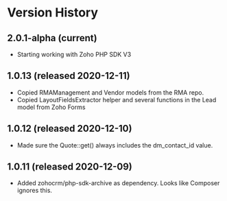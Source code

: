 # Version History

##  2.0.1-alpha (current)
* Starting working with Zoho PHP SDK V3

##  1.0.13 (released 2020-12-11)
* Copied RMAManagement and Vendor models from the RMA repo.
* Copied LayoutFieldsExtractor helper and several functions in the Lead model from Zoho Forms

##  1.0.12 (released 2020-12-10)
* Made sure the Quote::get() always includes the dm_contact_id value.

##  1.0.11 (released 2020-12-09)
* Added zohocrm/php-sdk-archive as dependency. Looks like Composer ignores this.